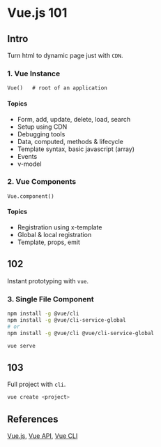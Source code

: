 # Vue.js 101
## Intro
Turn html to dynamic page just with `CDN`.

### 1. Vue Instance
```
Vue()   # root of an application
```

#### Topics
- Form, add, update, delete, load, search
- Setup using CDN
- Debugging tools
- Data, computed, methods & lifecycle
- Template syntax, basic javascript (array)
- Events
- v-model

### 2. Vue Components
```
Vue.component()
```

#### Topics
- Registration using x-template
- Global & local registration
- Template, props, emit

## 102
Instant prototyping with `vue`.

### 3. Single File Component
```bash
npm install -g @vue/cli
npm install -g @vue/cli-service-global
# or
npm install -g @vue/cli @vue/cli-service-global
```
```bash
vue serve
```

## 103
Full project with `cli`.
```bash
vue create <project>
```

## References
[Vue.js](https://vuejs.org/), [Vue API](https://vuejs.org/v2/api/), [Vue CLI](https://cli.vuejs.org/guide/)